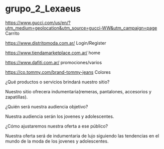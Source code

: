 # grupo_2_Lexaeus

https://www.gucci.com/us/en/?utm_medium=geolocation&utm_source=gucci-WW&utm_campaign=page
Carrito

https://www.distritomoda.com.ar/
Login/Register

https://www.tiendamarketplace.com.ar/
home

https://www.dafiti.com.ar/
promociones/varios

https://co.tommy.com/brand-tommy-jeans
Colores


¿Qué productos o servicios brindará nuestro sitio?

Nuestro sitio ofrecera indumentaria(remeras, pantalones, accesorios y zapatillas).

¿Quién será nuestra audiencia objetivo? 

Nuestra audiencia serán los jovenes y adolescentes.

¿Cómo ajustaremos nuestra oferta a ese público?

Nuestra oferta será de indumentaria de lujo siguiendo las tendencias en el mundo de la moda de los jovenes y adolescentes.
